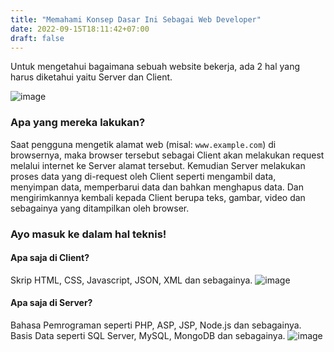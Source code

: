 ```yaml
---
title: "Memahami Konsep Dasar Ini Sebagai Web Developer"
date: 2022-09-15T18:11:42+07:00
draft: false
---
```


Untuk mengetahui bagaimana sebuah website bekerja, ada 2 hal yang harus diketahui yaitu Server dan Client.

![image](/assets/images/server-client.png)

### Apa yang mereka lakukan?

Saat pengguna mengetik alamat web (misal: `www.example.com`) di browsernya, maka browser tersebut sebagai Client akan melakukan request melalui internet ke Server alamat tersebut. Kemudian Server melakukan proses data yang di-request oleh Client seperti mengambil data, menyimpan data, memperbarui data dan bahkan menghapus data. Dan mengirimkannya kembali kepada Client berupa teks, gambar, video dan sebagainya yang ditampilkan oleh browser.


### Ayo masuk ke dalam hal teknis!

#### Apa saja di Client?
Skrip HTML, CSS, Javascript, JSON, XML dan sebagainya.
![image](/assets/images/client-stuff.png)

#### Apa saja di Server?
Bahasa Pemrograman seperti PHP, ASP, JSP, Node.js dan sebagainya. Basis Data seperti SQL Server, MySQL, MongoDB dan sebagainya.
![image](/assets/images/server-stuff.png)



